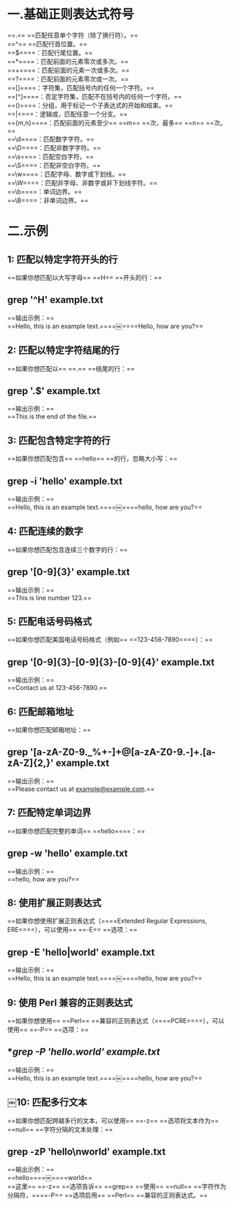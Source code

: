 # 一.基础正则表达式符号

==.== ==匹配任意单个字符（除了换行符）。==  
==^== ==匹配行首位置。==  
==$====：匹配行尾位置。==  
==*====：匹配前面的元素零次或多次。==  
==+====：匹配前面的元素一次或多次。==  
==?====：匹配前面的元素零次或一次。==  
==[]====：字符集，匹配括号内的任何一个字符。==  
==[^]====：否定字符集，匹配不在括号内的任何一个字符。==  
==()====：分组，用于标记一个子表达式的开始和结束。==  
==|====：逻辑或，匹配任意一个分支。==  
=={m,n}====：匹配前面的元素至少== ==m== ==次，最多== ==n== ==次。==  
==\d====：匹配数字字符。==  
==\D====：匹配非数字字符。==  
==\s====：匹配空白字符。==  
==\S====：匹配非空白字符。==  
==\w====：匹配字母、数字或下划线。==  
==\W====：匹配非字母、非数字或非下划线字符。==  
==\b====：单词边界。==  
==\B====：非单词边界。==
   

# 二.示例

## 1: 匹配以特定字符开头的行

==如果你想匹配以大写字母== ==H== ==开头的行：==

## **grep '^H' example.txt**

==输出示例：==  
==Hello, this is an example text.====￼====Hello, how are you?==
 
## 2: 匹配以特定字符结尾的行

==如果你想匹配以== ==.== ==结尾的行：==

## **grep '\.$' example.txt**

==输出示例：==  
==This is the end of the file.==
 
## 3: 匹配包含特定字符的行

==如果你想匹配包含== ==hello== ==的行，忽略大小写：==

## **grep -i 'hello' example.txt**

==输出示例：==  
==Hello, this is an example text.====￼====hello, how are you?==
 
## 4: 匹配连续的数字

==如果你想匹配包含连续三个数字的行：==

## **grep '[0-9]{3}' example.txt**

==输出示例：==  
==This is line number 123.==
 
## 5: 匹配电话号码格式

==如果你想匹配美国电话号码格式（例如== ==123-456-7890====）：==

## **grep '[0-9]{3}-[0-9]{3}-[0-9]{4}' example.txt**

==输出示例：==  
==Contact us at 123-456-7890.==
 
## 6: 匹配邮箱地址

==如果你想匹配邮箱地址：==

## **grep '[a-zA-Z0-9._%+-]+@[a-zA-Z0-9.-]+\.[a-zA-Z]{2,}' example.txt**

==输出示例：==  
==Please contact us at example@example.com.==
 
## 7: 匹配特定单词边界

==如果你想匹配完整的单词== ==hello====：==

## **grep -w 'hello' example.txt**

==输出示例：==  
==hello, how are you?==
 
## 8: 使用扩展正则表达式

==如果你想使用扩展正则表达式（====Extended Regular Expressions, ERE====），可以使用== ==-E== ==选项：==

## **grep -E 'hello|world' example.txt**

==输出示例：==  
==Hello, this is an example text.====￼====hello, how are you?==
 
## 9: 使用 Perl 兼容的正则表达式

==如果你想使用== ==Perl== ==兼容的正则表达式（====PCRE====），可以使用== ==-P== ==选项：==

## **grep -P 'hello.*world' example.txt**

==输出示例：==  
==Hello, this is an example text.====￼====hello, how are you?==

## ￼10: 匹配多行文本

==如果你想匹配跨越多行的文本，可以使用== ==-z== ==选项将文本作为== ==null== ==字符分隔的文本处理：==

## **grep -zP 'hello\nworld' example.txt**

==输出示例：==  
==hello====￼====world==  
==这里== ==-z== ==选项告诉== ==grep== ==使用== ==null== ==字符作为分隔符，====-P== ==选项启用== ==Perl== ==兼容的正则表达式。==